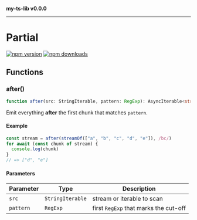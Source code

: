 **my-ts-lib v0.0.0**

---

# Partial

[![npm version](https://badgen.net/npm/v/my-ts-lib)](https://npm.im/my-ts-lib) [![npm downloads](https://badgen.net/npm/dm/my-ts-lib)](https://npm.im/my-ts-lib)

## Functions

### after()

```ts
function after(src: StringIterable, pattern: RegExp): AsyncIterable<string>
```

Emit everything **after** the first chunk that matches `pattern`.

#### Example

```ts
const stream = after(streamOf(["a", "b", "c", "d", "e"]), /bc/)
for await (const chunk of stream) {
  console.log(chunk)
}
// => ["d", "e"]
```

#### Parameters

| Parameter | Type             | Description                           |
| --------- | ---------------- | ------------------------------------- |
| `src`     | `StringIterable` | stream or iterable to scan            |
| `pattern` | `RegExp`         | first `RegExp` that marks the cut-off |
